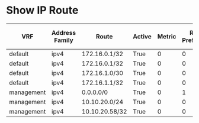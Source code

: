 
# Show IP Route
| VRF | Address Family | Route | Active | Metric | Route Preference | Source Protocol | M Best | U Best | Next Hop Index | Next Hop | Best Unicast Nexthop | Metric | Route Preference | Source Protocol | Updated |
| --- | -------------- | ----- | ------ | ------ | ---------------- | --------------- | ------ | ------ | -------------- | -------- | -------------------- | ------ | ---------------- | --------------- | ------- |
| default | ipv4 | 172.16.0.1/32 | True | 0 | 0 | direct | 0 | 2 | 1 | 172.16.0.1 | True | 0 | 0 | local | 00:57:01 |
| default | ipv4 | 172.16.0.1/32 | True | 0 | 0 | direct | 0 | 2 | 2 | 172.16.0.1 | True | 0 | 0 | direct | 00:57:01 |
| default | ipv4 | 172.16.1.0/30 | True | 0 | 0 | direct | 0 | 1 | 1 | 172.16.1.1 | True | 0 | 0 | direct | 00:56:00 |
| default | ipv4 | 172.16.1.1/32 | True | 0 | 0 | local | 0 | 1 | 1 | 172.16.1.1 | True | 0 | 0 | local | 00:56:00 |
| management | ipv4 | 0.0.0.0/0 | True | 0 | 1 | static | 0 | 1 | 1 | 10.10.20.254 | True | 0 | 1 | static | 00:57:01 |
| management | ipv4 | 10.10.20.0/24 | True | 0 | 0 | direct | 0 | 1 | 1 | 10.10.20.58 | True | 0 | 0 | direct | 00:57:01 |
| management | ipv4 | 10.10.20.58/32 | True | 0 | 0 | local | 0 | 1 | 1 | 10.10.20.58 | True | 0 | 0 | local | 00:57:01 |